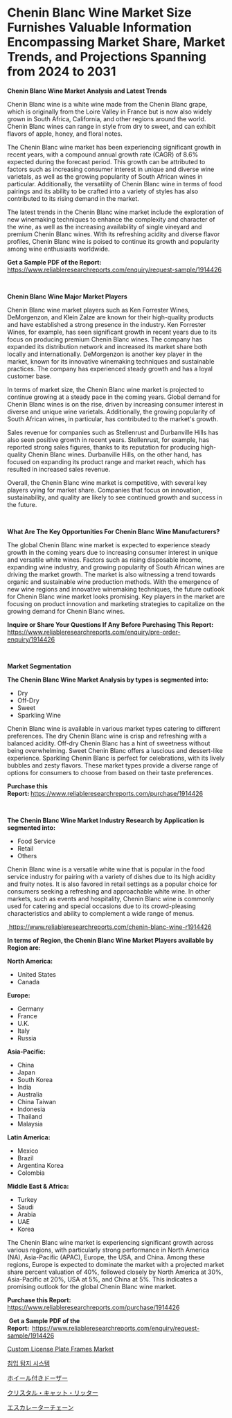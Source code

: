 <p><h1>Chenin Blanc Wine Market Size Furnishes Valuable Information Encompassing Market Share, Market Trends, and Projections Spanning from 2024 to 2031</h1></p><p><strong>Chenin Blanc Wine Market Analysis and Latest Trends</strong></p>
<p><p>Chenin Blanc wine is a white wine made from the Chenin Blanc grape, which is originally from the Loire Valley in France but is now also widely grown in South Africa, California, and other regions around the world. Chenin Blanc wines can range in style from dry to sweet, and can exhibit flavors of apple, honey, and floral notes.</p><p>The Chenin Blanc wine market has been experiencing significant growth in recent years, with a compound annual growth rate (CAGR) of 8.6% expected during the forecast period. This growth can be attributed to factors such as increasing consumer interest in unique and diverse wine varietals, as well as the growing popularity of South African wines in particular. Additionally, the versatility of Chenin Blanc wine in terms of food pairings and its ability to be crafted into a variety of styles has also contributed to its rising demand in the market.</p><p>The latest trends in the Chenin Blanc wine market include the exploration of new winemaking techniques to enhance the complexity and character of the wine, as well as the increasing availability of single vineyard and premium Chenin Blanc wines. With its refreshing acidity and diverse flavor profiles, Chenin Blanc wine is poised to continue its growth and popularity among wine enthusiasts worldwide.</p></p>
<p><strong>Get a Sample PDF of the Report:&nbsp;</strong> <a href="https://www.reliableresearchreports.com/enquiry/request-sample/1914426">https://www.reliableresearchreports.com/enquiry/request-sample/1914426</a></p>
<p>&nbsp;</p>
<p><strong>Chenin Blanc Wine Major Market Players</strong></p>
<p><p>Chenin Blanc wine market players such as Ken Forrester Wines, DeMorgenzon, and Klein Zalze are known for their high-quality products and have established a strong presence in the industry. Ken Forrester Wines, for example, has seen significant growth in recent years due to its focus on producing premium Chenin Blanc wines. The company has expanded its distribution network and increased its market share both locally and internationally. DeMorgenzon is another key player in the market, known for its innovative winemaking techniques and sustainable practices. The company has experienced steady growth and has a loyal customer base.</p><p>In terms of market size, the Chenin Blanc wine market is projected to continue growing at a steady pace in the coming years. Global demand for Chenin Blanc wines is on the rise, driven by increasing consumer interest in diverse and unique wine varietals. Additionally, the growing popularity of South African wines, in particular, has contributed to the market's growth.</p><p>Sales revenue for companies such as Stellenrust and Durbanville Hills has also seen positive growth in recent years. Stellenrust, for example, has reported strong sales figures, thanks to its reputation for producing high-quality Chenin Blanc wines. Durbanville Hills, on the other hand, has focused on expanding its product range and market reach, which has resulted in increased sales revenue.</p><p>Overall, the Chenin Blanc wine market is competitive, with several key players vying for market share. Companies that focus on innovation, sustainability, and quality are likely to see continued growth and success in the future.</p></p>
<p>&nbsp;</p>
<p><strong>What Are The Key Opportunities For Chenin Blanc Wine Manufacturers?</strong></p>
<p><p>The global Chenin Blanc wine market is expected to experience steady growth in the coming years due to increasing consumer interest in unique and versatile white wines. Factors such as rising disposable income, expanding wine industry, and growing popularity of South African wines are driving the market growth. The market is also witnessing a trend towards organic and sustainable wine production methods. With the emergence of new wine regions and innovative winemaking techniques, the future outlook for Chenin Blanc wine market looks promising. Key players in the market are focusing on product innovation and marketing strategies to capitalize on the growing demand for Chenin Blanc wines.</p></p>
<p><strong>Inquire or Share Your Questions If Any Before Purchasing This Report:</strong> <a href="https://www.reliableresearchreports.com/enquiry/pre-order-enquiry/1914426">https://www.reliableresearchreports.com/enquiry/pre-order-enquiry/1914426</a></p>
<p>&nbsp;</p>
<p><strong>Market Segmentation</strong></p>
<p><strong>The Chenin Blanc Wine Market Analysis by types is segmented into:</strong></p>
<p><ul><li>Dry</li><li>Off-Dry</li><li>Sweet</li><li>Sparkling Wine</li></ul></p>
<p><p>Chenin Blanc wine is available in various market types catering to different preferences. The dry Chenin Blanc wine is crisp and refreshing with a balanced acidity. Off-dry Chenin Blanc has a hint of sweetness without being overwhelming. Sweet Chenin Blanc offers a luscious and dessert-like experience. Sparkling Chenin Blanc is perfect for celebrations, with its lively bubbles and zesty flavors. These market types provide a diverse range of options for consumers to choose from based on their taste preferences.</p></p>
<p><strong>Purchase this Report:&nbsp;</strong><a href="https://www.reliableresearchreports.com/purchase/1914426">https://www.reliableresearchreports.com/purchase/1914426</a></p>
<p>&nbsp;</p>
<p><strong>The Chenin Blanc Wine Market Industry Research by Application is segmented into:</strong></p>
<p><ul><li>Food Service</li><li>Retail</li><li>Others</li></ul></p>
<p><p>Chenin Blanc wine is a versatile white wine that is popular in the food service industry for pairing with a variety of dishes due to its high acidity and fruity notes. It is also favored in retail settings as a popular choice for consumers seeking a refreshing and approachable white wine. In other markets, such as events and hospitality, Chenin Blanc wine is commonly used for catering and special occasions due to its crowd-pleasing characteristics and ability to complement a wide range of menus.</p></p>
<p><a href="https://www.reliableresearchreports.com/chenin-blanc-wine-r1914426">&nbsp;https://www.reliableresearchreports.com/chenin-blanc-wine-r1914426</a></p>
<p><strong>In terms of Region, the Chenin Blanc Wine Market Players available by Region are:</strong></p>
<p>
    <p> <strong> North America: </strong>
        <ul>
            <li>United States</li>
            <li>Canada</li>
        </ul>
        </p> 
    <p> <strong> Europe: </strong>
        <ul>
            <li>Germany</li>
            <li>France</li>
            <li>U.K.</li>
            <li>Italy</li>
            <li>Russia</li>
        </ul>
        </p> 
    <p> <strong> Asia-Pacific: </strong>
        <ul>
            <li>China</li>
            <li>Japan</li>
            <li>South Korea</li>
            <li>India</li>
            <li>Australia</li>
            <li>China Taiwan</li>
            <li>Indonesia</li>
            <li>Thailand</li>
            <li>Malaysia</li>
        </ul>
        </p> 
    <p> <strong> Latin America: </strong>
        <ul>
            <li>Mexico</li>
            <li>Brazil</li>
            <li>Argentina Korea</li>
            <li>Colombia</li>
        </ul>
        </p> 
    <p> <strong> Middle East & Africa: </strong>
        <ul>
            <li>Turkey</li>
            <li>Saudi</li>
            <li>Arabia</li>
            <li>UAE</li>
            <li>Korea</li>
        </ul>
    </p>
    </p>
<p><p>The Chenin Blanc wine market is experiencing significant growth across various regions, with particularly strong performance in North America (NA), Asia-Pacific (APAC), Europe, the USA, and China. Among these regions, Europe is expected to dominate the market with a projected market share percent valuation of 40%, followed closely by North America at 30%, Asia-Pacific at 20%, USA at 5%, and China at 5%. This indicates a promising outlook for the global Chenin Blanc wine market.</p></p>
<p><strong>Purchase this Report: </strong><a href="https://www.reliableresearchreports.com/purchase/1914426">https://www.reliableresearchreports.com/purchase/1914426</a></p>
<p>&nbsp;<strong>Get a Sample PDF of the Report:&nbsp;&nbsp;</strong><a href="https://www.reliableresearchreports.com/enquiry/request-sample/1914426">https://www.reliableresearchreports.com/enquiry/request-sample/1914426</a></p>
<p><strong></strong></p>
<p><p><a href="https://issuu.com/reportprime-2/docs/custom-license-plate-frames-market-size-2030.pptx">Custom License Plate Frames Market</a></p><p><a href="https://medium.com/@kathyorton6556/%EC%B9%A8%EC%9E%85-%ED%83%90%EC%A7%80-%EC%8B%9C%EC%8A%A4%ED%85%9C-%EC%8B%9C%EC%9E%A5-%EA%B7%9C%EB%AA%A8-cagr-%ED%8A%B8%EB%A0%8C%EB%93%9C-2024-2030-52b850e66d63">침입 탐지 시스템</a></p><p><a href="https://github.com/LeanneBruen2023/Market-Research-Report-List-1/blob/main/678732418307.md">ホイール付きドーザー</a></p><p><a href="https://github.com/cnnriuez22368/Market-Research-Report-List-1/blob/main/531267718306.md">クリスタル・キャット・リッター</a></p><p><a href="https://medium.com/@jerrycurtis23/%E3%82%A8%E3%82%B9%E3%82%AB%E3%83%AC%E3%83%BC%E3%82%BF%E3%83%BC%E3%83%81%E3%82%A7%E3%83%BC%E3%83%B3%E5%B8%82%E5%A0%B4-%E3%82%BF%E3%82%A4%E3%83%97-%E3%82%A2%E3%83%97%E3%83%AA%E3%82%B1%E3%83%BC%E3%82%B7%E3%83%A7%E3%83%B3-%E5%9C%B0%E7%90%86%E3%81%AB%E3%82%88%E3%82%8B%E5%8C%85%E6%8B%AC%E7%9A%84%E3%81%AA%E8%A9%95%E4%BE%A1-b0dc165609b2">エスカレーターチェーン</a></p></p>
